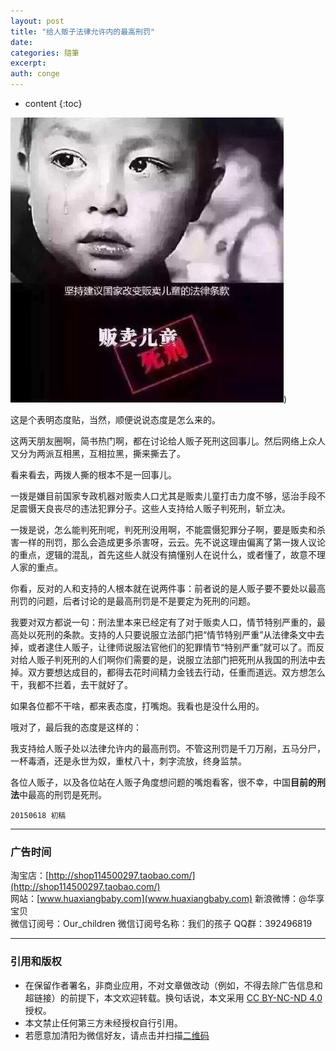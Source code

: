 ```yaml
---
layout: post
title: "给人贩子法律允许内的最高刑罚"
date:
categories: 隨筆
excerpt:
auth: conge
---
```

* content
{:toc}

![我是支持依法治国的](/assets/images/隨筆/118382-190a29418237c4d3.jpg))

这是个表明态度贴，当然，顺便说说态度是怎么来的。

这两天朋友圈啊，简书热门啊，都在讨论给人贩子死刑这回事儿。然后网络上众人又分为两派互相黑，互相拉黑，撕来撕去了。

看来看去，两拨人撕的根本不是一回事儿。

一拨是嫌目前国家专政机器对贩卖人口尤其是贩卖儿童打击力度不够，惩治手段不足震慑天良丧尽的违法犯罪分子。这些人支持给人贩子判死刑，斩立决。

一拨是说，怎么能判死刑呢，判死刑没用啊，不能震慑犯罪分子啊，要是贩卖和杀害一样的刑罚，那么会造成更多杀害呀，云云。先不说这理由偏离了第一拨人议论的重点，逻辑的混乱，首先这些人就没有搞懂别人在说什么，或者懂了，故意不理人家的重点。

你看，反对的人和支持的人根本就在说两件事：前者说的是人贩子要不要处以最高刑罚的问题，后者讨论的是最高刑罚是不是要定为死刑的问题。

我要对双方都说一句：刑法里本来已经定有了对于贩卖人口，情节特别严重的，最高处以死刑的条款。支持的人只要说服立法部门把“情节特别严重”从法律条文中去掉，或者逮住人贩子，让律师说服法官他们的犯罪情节“特别严重”就可以了。而反对给人贩子判死刑的人们啊你们需要的是，说服立法部门把死刑从我国的刑法中去掉。双方要想达成目的，都得去花时间精力金钱去行动，任重而道远。双方想怎么干，我都不拦着，去干就好了。

如果各位都不干啥，都来表态度，打嘴炮。我看也是没什么用的。

哦对了，最后我的态度是这样的：

我支持给人贩子处以法律允许内的最高刑罚。不管这刑罚是千刀万剐，五马分尸，一杯毒酒，还是永世为奴，重杖八十，刺字流放，终身监禁。

各位人贩子，以及各位站在人贩子角度想问题的嘴炮看客，很不幸，中国**目前的刑法**中最高的刑罚是死刑。

```
20150618 初稿
```
--------

### 广告时间
  
淘宝店：[http://shop114500297.taobao.com/](http://shop114500297.taobao.com/)  
网站：[www.huaxiangbaby.com](www.huaxiangbaby.com) 
新浪微博：@华享宝贝  
微信订阅号：Our_children 
微信订阅号名称：我们的孩子 
QQ群：392496819  

----

### 引用和版权

* 在保留作者署名，非商业应用，不对文章做改动（例如，不得去除广告信息和超链接）的前提下，本文欢迎转载。换句话说，本文采用 [CC BY-NC-ND 4.0](http://creativecommons.org/licenses/by-nc-nd/4.0/deed.zh_TW)授权。
* 本文禁止任何第三方未经授权自行引用。
* 若愿意加清阳为微信好友，请点击并扫描[二维码](http://upload.jianshu.io/users/qrcodes/118382/mmqrcode1426875251612.png)
